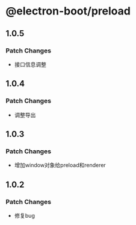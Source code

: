 # @electron-boot/preload

## 1.0.5

### Patch Changes

- 接口信息调整

## 1.0.4

### Patch Changes

- 调整导出

## 1.0.3

### Patch Changes

- 增加window对象给preload和renderer

## 1.0.2

### Patch Changes

- 修复bug
